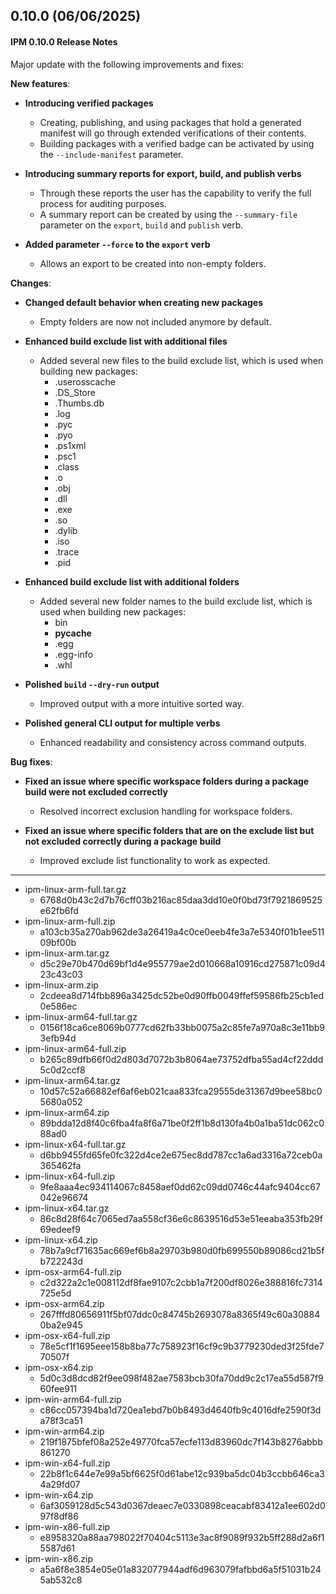 ## 0.10.0 (06/06/2025)

#### IPM 0.10.0 Release Notes

Major update with the following improvements and fixes:

**New features**:
- **Introducing verified packages**
  - Creating, publishing, and using packages that hold a generated manifest will go through extended verifications of their contents.
  - Building packages with a verified badge can be activated by using the `--include-manifest` parameter.

- **Introducing summary reports for export, build, and publish verbs**
  - Through these reports the user has the capability to verify the full process for auditing purposes.
  - A summary report can be created by using the `--summary-file` parameter on the `export`, `build` and `publish` verb.

- **Added parameter `--force` to the `export` verb**
  - Allows an export to be created into non-empty folders.

**Changes**:
- **Changed default behavior when creating new packages**
  - Empty folders are now not included anymore by default.

- **Enhanced build exclude list with additional files**
  - Added several new files to the build exclude list, which is used when building new packages:
    - .userosscache
    - .DS_Store
    - .Thumbs.db
    - .log
    - .pyc
    - .pyo
    - .ps1xml
    - .psc1
    - .class
    - .o
    - .obj
    - .dll
    - .exe
    - .so
    - .dylib
    - .iso
    - .trace
    - .pid
- **Enhanced build exclude list with additional folders**
  - Added several new folder names to the build exclude list, which is used when building new packages:
    - bin
    - __pycache__
    - .egg
    - .egg-info
    - .whl

- **Polished `build` `--dry-run` output**
  - Improved output with a more intuitive sorted way.

- **Polished general CLI output for multiple verbs**
  - Enhanced readability and consistency across command outputs.

**Bug fixes**:

- **Fixed an issue where specific workspace folders during a package build were not excluded correctly**
  - Resolved incorrect exclusion handling for workspace folders. 

- **Fixed an issue where specific folders that are on the exclude list but not excluded correctly during a package build**
  - Improved exclude list functionality to work as expected.
----
* ipm-linux-arm-full.tar.gz
    * 6768d0b43c2d7b76cff03b216ac85daa3dd10e0f0bd73f7921869525e62fb6fd
* ipm-linux-arm-full.zip
    * a103cb35a270ab962de3a26419a4c0ce0eeb4fe3a7e5340f01b1ee51109bf00b
* ipm-linux-arm.tar.gz
    * d5c29e70b470d69bf1d4e955779ae2d010668a10916cd275871c09d423c43c03
* ipm-linux-arm.zip
    * 2cdeea8d714fbb896a3425dc52be0d90ffb0049ffef59586fb25cb1ed0e586ec
* ipm-linux-arm64-full.tar.gz
    * 0156f18ca6ce8069b0777cd62fb33bb0075a2c85fe7a970a8c3e11bb93efb94d
* ipm-linux-arm64-full.zip
    * b265c89dfb66f0d2d803d7072b3b8064ae73752dfba55ad4cf22ddd5c0d2ccf8
* ipm-linux-arm64.tar.gz
    * 10d57c52a66882ef6af6eb021caa833fca29555de31367d9bee58bc05680a052
* ipm-linux-arm64.zip
    * 89bdda12d8f40c6fba4fa8f6a71be0f2ff1b8d130fa4b0a1ba51dc062c088ad0
* ipm-linux-x64-full.tar.gz
    * d6bb9455fd65fe0fc322d4ce2e675ec8dd787cc1a6ad3316a72ceb0a365462fa
* ipm-linux-x64-full.zip
    * 9fe8aaa4ec934114067c8458aef0dd62c09dd0746c44afc9404cc67042e96674
* ipm-linux-x64.tar.gz
    * 86c8d28f64c7065ed7aa558cf36e6c8639516d53e51eeaba353fb29f69edeef9
* ipm-linux-x64.zip
    * 78b7a9cf71635ac669ef6b8a29703b980d0fb699550b89086cd21b5fb722243d
* ipm-osx-arm64-full.zip
    * c2d322a2c1e008112df8fae9107c2cbb1a7f200df8026e388816fc7314725e5d
* ipm-osx-arm64.zip
    * 267fffd80656911f5bf07ddc0c84745b2693078a8365f49c60a308840ba2e945
* ipm-osx-x64-full.zip
    * 78e5cf1f1695eee158b8ba77c758923f16cf9c9b3779230ded3f25fde770507f
* ipm-osx-x64.zip
    * 5d0c3d8dcd82f9ee098f482ae7583bcb30fa70dd9c2c17ea55d587f960fee911
* ipm-win-arm64-full.zip
    * c86cc057394ba1d720ea1ebd7b0b8493d4640fb9c4016dfe2590f3da78f3ca51
* ipm-win-arm64.zip
    * 219f1875bfef08a252e49770fca57ecfe113d83960dc7f143b8276abbb861270
* ipm-win-x64-full.zip
    * 22b8f1c644e7e99a5bf6625f0d61abe12c939ba5dc04b3ccbb646ca34a29fd07
* ipm-win-x64.zip
    * 6af3059128d5c543d0367deaec7e0330898ceacabf83412a1ee602d097f8df86
* ipm-win-x86-full.zip
    * e8958320a88aa798022f70404c5113e3ac8f9089f932b5ff288d2a6f15587d61
* ipm-win-x86.zip
    * a5a6f8e3854e05e01a832077944adf6d963079fafbbd6a5f51031b245ab532c8
